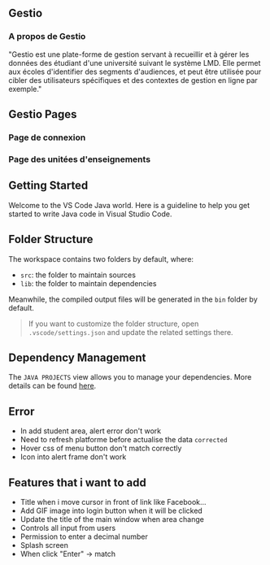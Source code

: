 ## Gestio

<p align="center"><a href="https://github.com/ArnaudAploon/Gestio/blob/main/src/assets/readme/img/Gestio%20Eneam%2026_05_2022%2023_51_15.png?raw=true"></a></p>

### A propos de Gestio

"Gestio est une plate-forme de gestion servant à recueillir et à gérer les données des étudiant d'une université suivant le système LMD. Elle permet aux écoles d'identifier des segments d'audiences, et peut être utilisée pour cibler des utilisateurs spécifiques et des contextes de gestion en ligne par exemple."

## Gestio Pages

### Page de connexion

<p align="center"><a href="https://github.com/ArnaudAploon/Gestio/blob/main/src/assets/readme/img/Connexion%20%C3%A0%20Gestio%20Eneam%2027_05_2022%2000_19_42.png?raw=true"></a></p>

### Page des unitées d'enseignements

<p align="center"><a href="https://github.com/ArnaudAploon/Gestio/blob/main/src/assets/readme/img/Gestio%20Eneam%2026_05_2022%2023_51_29.png?raw=true"></a></p>

## Getting Started

Welcome to the VS Code Java world. Here is a guideline to help you get started to write Java code in Visual Studio Code.

## Folder Structure

The workspace contains two folders by default, where:

- `src`: the folder to maintain sources
- `lib`: the folder to maintain dependencies

Meanwhile, the compiled output files will be generated in the `bin` folder by default.

> If you want to customize the folder structure, open `.vscode/settings.json` and update the related settings there.

## Dependency Management

The `JAVA PROJECTS` view allows you to manage your dependencies. More details can be found [here](https://github.com/microsoft/vscode-java-dependency#manage-dependencies).

## Error

- In add student area, alert error don't work
- Need to refresh platforme before actualise the data `corrected`
- Hover css of menu button don't match correctly
- Icon into alert frame don't work

## Features that i want to add

- Title when i move cursor in front of link like Facebook...
- Add GIF image into login button when it will be clicked
- Update the title of the main window when area change
- Controls all input from users
- Permission to enter a decimal number
- Splash screen
- When click "Enter" -> match
